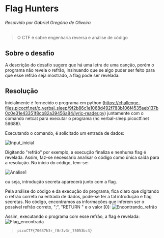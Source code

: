# Flag Hunters
###### Resolvido por Gabriel Gregório de Oliveira
> O CTF é sobre engenharia reversa e análise de código
## Sobre o desafio
A descrição do desafio sugere que há uma letra de uma canção, porém o programa não revela o refrão, insinuando que se algo puder ser feito para que esse refrão seja mostrado, a flag pode ser revelada.
## Resolução
Inicialmente é fornecido o programa em python (https://challenge-files.picoctf.net/c_verbal_sleep/9f2b86c1e1068d492f783b106f4535aeb137b0c0e31e43351f8cb82a39456a84/lyric-reader.py) juntamente com o comando netcat para executar o programa (nc verbal-sleep.picoctf.net 56688).

Executando o comando, é solicitado um entrada de dados:

![Input_inicial](https://github.com/user-attachments/assets/31ac7a56-1702-4ae2-bd75-b25bd454a9ad)


Digitando "refrão" por exemplo, a execução finaliza e nenhuma flag é revelada. Assim, faz-se necessário analisar o código como única saída para a resolução.
No início do código, tem-se:

![Análise1](https://github.com/user-attachments/assets/809c33ce-da65-4e79-a903-0c8ab03b4a8e)

ou seja, introdução secreta aparecerá junto com a flag.

Pela análise do código e da execução do programa, fica claro que digitando o refrão correto na entrada de dados, pode-se ter a tal introdução e flag secretas.
No código, encontramos as informações que inferem ser o possível refrão correto, ";", "RETURN " e o valor [0]:
![Encontrando_refrão](https://github.com/user-attachments/assets/0d679986-e0cb-482f-a682-1d2ba0e3dbc6)

Assim, executando o programa com esse refrão, a flag é revelada:
![Flag_encontrada](https://github.com/user-attachments/assets/bd3b1625-9fda-4ecd-bcd5-7cf60fcc5d9e)

>`picoCTF{70637h3r_f0r3v3r_75053bc3}`
